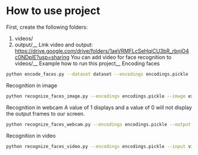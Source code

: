 # How to use project
First, create the following folders:
1. videos/
2. output/__
Link video and output: https://drive.google.com/drive/folders/1aeVRMFLcSeHqiCU3bR_rbnjO4c0NDplE?usp=sharing
You can add video for face recognition to videos/__
Example how to run this project__
Encoding faces
```bash
python encode_faces.py --dataset dataset --encodings encodings.pickle
```
Recognition in image
```bash
python recognize_faces_image.py --encodings encodings.pickle --image examples/example_01.png
```
Recognition in webcam
A value of 1 displays and a value of 0 will not display the output frames to our screen.
```bash
python recognize_faces_webcam.py --encodings encodings.pickle --output output/jurassic_park_trailer_output.avi --display 1
```
Recognition in video
```bash
python recognize_faces_video.py --encodings encodings.pickle --input videos/lunch_scene.mp4 --output output/lunch_scene_output.avi --display 1
```
